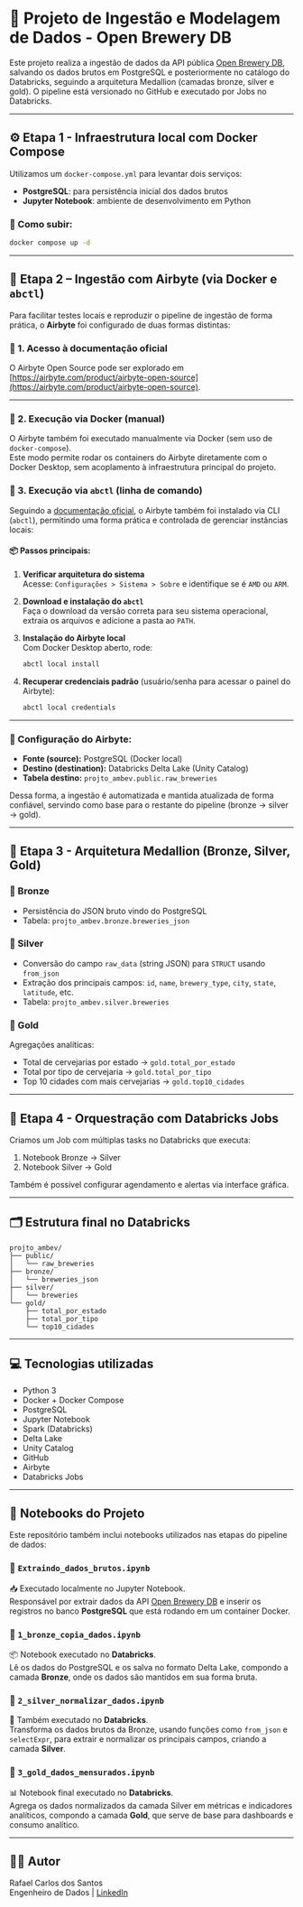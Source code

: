 
# 🍺 Projeto de Ingestão e Modelagem de Dados - Open Brewery DB

Este projeto realiza a ingestão de dados da API pública [Open Brewery DB](https://www.openbrewerydb.org/), salvando os dados brutos em PostgreSQL e posteriormente no catálogo do Databricks, seguindo a arquitetura Medallion (camadas bronze, silver e gold). O pipeline está versionado no GitHub e executado por Jobs no Databricks.

---

## ⚙️ Etapa 1 - Infraestrutura local com Docker Compose

Utilizamos um `docker-compose.yml` para levantar dois serviços:

- **PostgreSQL**: para persistência inicial dos dados brutos
- **Jupyter Notebook**: ambiente de desenvolvimento em Python

### 🔧 Como subir:

```bash
docker compose up -d
```

---

## 🔄 Etapa 2 – Ingestão com Airbyte (via Docker e `abctl`)

Para facilitar testes locais e reproduzir o pipeline de ingestão de forma prática, o **Airbyte** foi configurado de duas formas distintas:

### 🔹 1. Acesso à documentação oficial

O Airbyte Open Source pode ser explorado em [https://airbyte.com/product/airbyte-open-source](https://airbyte.com/product/airbyte-open-source).

---

### 🔹 2. Execução via Docker (manual)

O Airbyte também foi executado manualmente via Docker (sem uso de `docker-compose`).  
Este modo permite rodar os containers do Airbyte diretamente com o Docker Desktop, sem acoplamento à infraestrutura principal do projeto.

### 🔹 3. Execução via `abctl` (linha de comando)

Seguindo a [documentação oficial](https://docs.airbyte.com/deploying-airbyte/on-your-computer/abctl), o Airbyte também foi instalado via CLI (`abctl`), permitindo uma forma prática e controlada de gerenciar instâncias locais:

#### 📦 Passos principais:

1. **Verificar arquitetura do sistema**  
   Acesse: `Configurações > Sistema > Sobre` e identifique se é `AMD` ou `ARM`.

2. **Download e instalação do `abctl`**  
   Faça o download da versão correta para seu sistema operacional, extraia os arquivos e adicione a pasta ao `PATH`.

3. **Instalação do Airbyte local**  
   Com Docker Desktop aberto, rode:

   ```bash
   abctl local install
   ```

4. **Recuperar credenciais padrão** (usuário/senha para acessar o painel do Airbyte):

   ```bash
   abctl local credentials
   ```

---

### 🔧 Configuração do Airbyte:

- **Fonte (source):** PostgreSQL (Docker local)
- **Destino (destination):** Databricks Delta Lake (Unity Catalog)
- **Tabela destino:** `projto_ambev.public.raw_breweries`

Dessa forma, a ingestão é automatizada e mantida atualizada de forma confiável, servindo como base para o restante do pipeline (bronze → silver → gold).

---

## 🧱 Etapa 3 - Arquitetura Medallion (Bronze, Silver, Gold)

### 🔹 Bronze

- Persistência do JSON bruto vindo do PostgreSQL
- Tabela: `projto_ambev.bronze.breweries_json`

### 🔹 Silver

- Conversão do campo `raw_data` (string JSON) para `STRUCT` usando `from_json`
- Extração dos principais campos: `id`, `name`, `brewery_type`, `city`, `state`, `latitude`, etc.
- Tabela: `projto_ambev.silver.breweries`

### 🔹 Gold

Agregações analíticas:

- Total de cervejarias por estado → `gold.total_por_estado`
- Total por tipo de cervejaria → `gold.total_por_tipo`
- Top 10 cidades com mais cervejarias → `gold.top10_cidades`

---

## 🔄 Etapa 4 - Orquestração com Databricks Jobs

Criamos um Job com múltiplas tasks no Databricks que executa:

1. Notebook Bronze → Silver
2. Notebook Silver → Gold

Também é possível configurar agendamento e alertas via interface gráfica.

---

## 🗂️ Estrutura final no Databricks

```
projto_ambev/
├── public/
│   └── raw_breweries
├── bronze/
│   └── breweries_json
├── silver/
│   └── breweries
└── gold/
    ├── total_por_estado
    ├── total_por_tipo
    └── top10_cidades
```

---

## 💻 Tecnologias utilizadas

- Python 3
- Docker + Docker Compose
- PostgreSQL
- Jupyter Notebook
- Spark (Databricks)
- Delta Lake
- Unity Catalog
- GitHub
- Airbyte
- Databricks Jobs

---

## 📒 Notebooks do Projeto

Este repositório também inclui notebooks utilizados nas etapas do pipeline de dados:

### 🔹 `Extraindo_dados_brutos.ipynb`
📥 Executado localmente no Jupyter Notebook.  
Responsável por extrair dados da API [Open Brewery DB](https://www.openbrewerydb.org/) e inserir os registros no banco **PostgreSQL** que está rodando em um container Docker.

### 🔹 `1_bronze_copia_dados.ipynb`
📦 Notebook executado no **Databricks**.  
Lê os dados do PostgreSQL e os salva no formato Delta Lake, compondo a camada **Bronze**, onde os dados são mantidos em sua forma bruta.

### 🔹 `2_silver_normalizar_dados.ipynb`
🧹 Também executado no **Databricks**.  
Transforma os dados brutos da Bronze, usando funções como `from_json` e `selectExpr`, para extrair e normalizar os principais campos, criando a camada **Silver**.

### 🔹 `3_gold_dados_mensurados.ipynb`
📊 Notebook final executado no **Databricks**.  
Agrega os dados normalizados da camada Silver em métricas e indicadores analíticos, compondo a camada **Gold**, que serve de base para dashboards e consumo analítico.

---

## 👨‍💻 Autor

Rafael Carlos dos Santos  
Engenheiro de Dados | [LinkedIn](https://www.linkedin.com/in/rafaelcarlossantos/)
